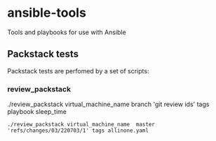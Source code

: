 # ansible-tools
Tools and playbooks for use with Ansible



## Packstack tests

Packstack tests are perfomed by a set of scripts:

### review_packstack

./review_packstack virtual_machine_name  branch  'git review ids' tags playbook sleep_time 

```
./review_packstack virtual_machine_name  master  'refs/changes/03/220703/1' tags allinone.yaml 
```

